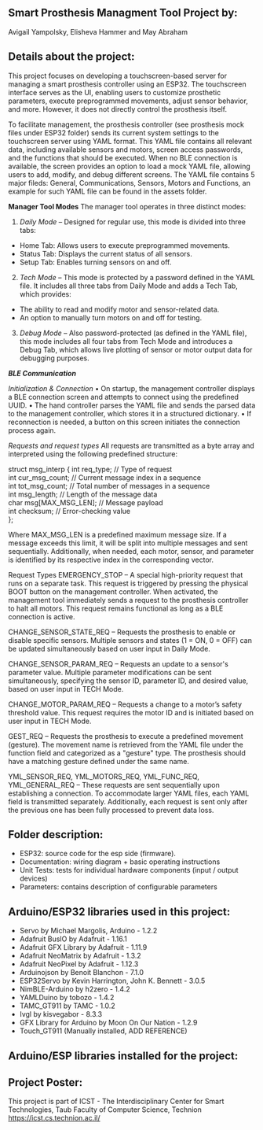 ## Smart Prosthesis Managment Tool Project by:
Avigail Yampolsky, Elisheva Hammer and May Abraham
  
## Details about the project:
This project focuses on developing a touchscreen-based server for managing a smart prosthesis controller using an ESP32. The touchscreen interface serves as the UI, enabling users to customize prosthetic parameters, execute preprogrammed movements, adjust sensor behavior, and more. However, it does not directly control the prosthesis itself.

To facilitate management, the prosthesis controller (see prosthesis mock files under ESP32 folder) sends its current system settings to the touchscreen server using YAML format. This YAML file contains all relevant data, including available sensors and motors, screen access passwords, and the functions that should be executed. When no BLE connection is available, the screen provides an option to load a mock YAML file, allowing users to add, modify, and debug different screens. 
The YAML file contains 5 major fileds: General, Communications, Sensors, Motors and Functions, an example for such YAML file can be found in the assets folder.

**Manager Tool Modes**
The manager tool operates in three distinct modes:

1. _Daily Mode_ – Designed for regular use, this mode is divided into three tabs:
- Home Tab: Allows users to execute preprogrammed movements.
- Status Tab: Displays the current status of all sensors.
- Setup Tab: Enables turning sensors on and off.

2. _Tech Mode_ – This mode is protected by a password defined in the YAML file. It includes all three tabs from Daily Mode and adds a Tech Tab, which provides:
- The ability to read and modify motor and sensor-related data.
- An option to manually turn motors on and off for testing.

3. _Debug Mode_ – Also password-protected (as defined in the YAML file), this mode includes all four tabs from Tech Mode and introduces a Debug Tab, which allows live plotting of sensor or motor output data for debugging purposes.


_**BLE Communication**_

 _Initialization & Connection_
•	On startup, the management controller displays a BLE connection screen and attempts to connect using the predefined UUID.
•	The hand controller parses the YAML file and sends the parsed data to the management controller, which stores it in a structured dictionary.
•	If reconnection is needed, a button on this screen initiates the connection process again.

_Requests  and request types_
All requests are transmitted as a byte array and interpreted using the following predefined structure:

struct msg_interp {
  int req_type;         // Type of request  
  int cur_msg_count;    // Current message index in a sequence  
  int tot_msg_count;    // Total number of messages in a sequence  
  int msg_length;       // Length of the message data  
  char msg[MAX_MSG_LEN]; // Message payload  
  int checksum;         // Error-checking value  
};

Where MAX_MSG_LEN is a predefined maximum message size. If a message exceeds this limit, it will be split into multiple messages and sent sequentially.
Additionally, when needed, each motor, sensor, and parameter is identified by its respective index in the corresponding vector.

Request Types
EMERGENCY_STOP – A special high-priority request that runs on a separate task. This request is triggered by pressing the physical BOOT button on the management controller. When activated, the management tool immediately sends a request to the prosthesis controller to halt all motors. This request remains functional as long as a BLE connection is active.

CHANGE_SENSOR_STATE_REQ – Requests the prosthesis to enable or disable specific sensors. Multiple sensors and states (1 = ON, 0 = OFF) can be updated simultaneously based on user input in Daily Mode.

CHANGE_SENSOR_PARAM_REQ – Requests an update to a sensor's parameter value. Multiple parameter modifications can be sent simultaneously, specifying the sensor ID, parameter ID, and desired value, based on user input in TECH Mode.

CHANGE_MOTOR_PARAM_REQ – Requests a change to a motor’s safety threshold value. This request requires the motor ID and is initiated based on user input in TECH Mode.

GEST_REQ – Requests the prosthesis to execute a predefined movement (gesture). The movement name is retrieved from the YAML file under the function field and categorized as a "gesture" type. The prosthesis should have a matching gesture defined under the same name.

YML_SENSOR_REQ, YML_MOTORS_REQ, YML_FUNC_REQ, YML_GENERAL_REQ – These requests are sent sequentially upon establishing a connection. To accommodate larger YAML files, each YAML field is transmitted separately. Additionally, each request is sent only after the previous one has been fully processed to prevent data loss.
  

## Folder description:
* ESP32: source code for the esp side (firmware).
* Documentation: wiring diagram + basic operating instructions
* Unit Tests: tests for individual hardware components (input / output devices)
* Parameters: contains description of configurable parameters 

## Arduino/ESP32 libraries used in this project:
* Servo by Michael Margolis, Arduino - 1.2.2
* Adafruit BusIO by Adafruit - 1.16.1
* Adafruit GFX Library by Adafruit - 1.11.9
* Adafruit NeoMatrix by Adafruit - 1.3.2
* Adafruit NeoPixel by Adafruit - 1.12.3
* Arduinojson by Benoit Blanchon - 7.1.0
* ESP32Servo by Kevin Harrington, John K. Bennett - 3.0.5
* NimBLE-Arduino by h2zero - 1.4.2
* YAMLDuino by tobozo - 1.4.2
* TAMC_GT911 by TAMC - 1.0.2
* Ivgl by kisvegabor - 8.3.3
* GFX Library for Arduino by Moon On Our Nation - 1.2.9
* Touch_GT911 (Manually installed, ADD REFERENCE)


## Arduino/ESP libraries installed for the project:




## Project Poster:
 
This project is part of ICST - The Interdisciplinary Center for Smart Technologies, Taub Faculty of Computer Science, Technion
https://icst.cs.technion.ac.il/
